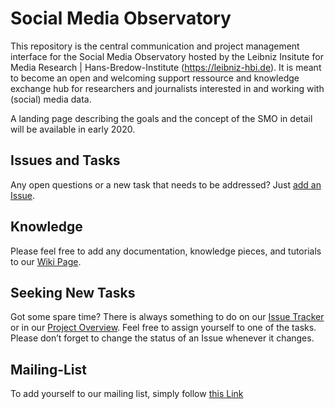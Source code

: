 # Social Media Observatory

This repository is the central communication and project management interface for the Social Media Observatory hosted by the Leibniz Insitute for Media Research | Hans-Bredow-Institute (https://leibniz-hbi.de). It is meant to become an open and welcoming support ressource and knowledge exchange hub for researchers and journalists interested in and working with (social) media data.

A landing page describing the goals and the concept of the SMO in detail will be available in early 2020.

## Issues and Tasks

Any open questions or a new task that needs to be addressed? Just [add an Issue](https://github.com/Leibniz-HBI/Social-Media-Observatory/issues).

## Knowledge

Please feel free to add any documentation, knowledge pieces, and tutorials to our [Wiki Page](https://github.com/Leibniz-HBI/Social-Media-Observatory/wiki).

## Seeking New Tasks

Got some spare time? There is always something to do on our [Issue Tracker](https://github.com/Leibniz-HBI/Social-Media-Observatory/issues) or in our [Project Overview](https://github.com/Leibniz-HBI/Social-Media-Observatory/projects/1).  Feel free to assign yourself to one of the tasks. Please don’t forget to change the status of an Issue whenever it changes. 

## Mailing-List

To add yourself to our mailing list, simply follow [this Link](https://www.listserv.dfn.de/sympa/info/smo-fgz)
